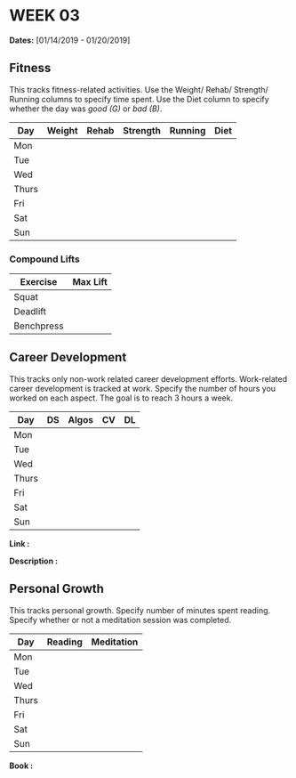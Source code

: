 # WEEK 03

**Dates:** [01/14/2019 - 01/20/2019]

## Fitness

This tracks fitness-related activities. Use the Weight/ Rehab/ Strength/ Running columns to specify time spent. Use the Diet column to specify whether the day was *good (G)* or *bad (B)*.

|  Day    | Weight | Rehab | Strength | Running |  Diet  |
| ------- | ------ | ----- | -------- | ------- | ------ |
|   Mon   |        |       |          |         |        |
|   Tue   |        |       |          |         |        |
|   Wed   |        |       |          |         |        |
|   Thurs |        |       |          |         |        |
|   Fri   |        |       |          |         |        |
|   Sat   |        |       |          |         |        |
|   Sun   |        |       |          |         |        |

### Compound Lifts

| Exercise   | Max Lift  |
| ---------- | --------- |
| Squat      |           |
| Deadlift   |           |
| Benchpress |           |

## Career Development

This tracks only non-work related career development efforts. Work-related career development is tracked at work. Specify the number of hours you worked on each aspect. The goal is to reach 3 hours a week.

|  Day    |   DS   | Algos  |   CV   |   DL   |
| ------- | ------ | ------ | ------ | ------ | 
|   Mon   |        |        |        |        |
|   Tue   |        |        |        |        |
|   Wed   |        |        |        |        |
|   Thurs |        |        |        |        |
|   Fri   |        |        |        |        |
|   Sat   |        |        |        |        |
|   Sun   |        |        |        |        |

**Link        :**

**Description :**

## Personal Growth

This tracks personal growth. Specify number of minutes spent reading. Specify whether or not a meditation session was completed.

|  Day    | Reading | Meditation |
| ------- | ------- | ---------- |
|   Mon   |         |            |
|   Tue   |         |            |
|   Wed   |         |            |
|   Thurs |         |            |
|   Fri   |         |            |
|   Sat   |         |            |
|   Sun   |         |            |

**Book :**
